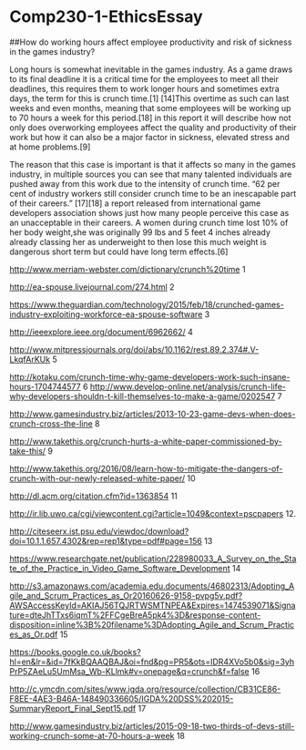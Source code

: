 # Comp230-1-EthicsEssay

##How do working hours affect employee productivity and risk of sickness in the games industry?

Long hours is somewhat inevitable in the games industry. As a game draws to its final deadline it is a critical time for the employees to meet all their deadlines, this requires them to work longer hours and sometimes extra days, the term for this is crunch time.[1] [14]This overtime as such can last weeks and even months, meaning that some employees will be working up to 70 hours a week for this period.[18] in this report it will describe how not only does overworking employees affect the quality and productivity of their work but how it can also be a major factor in sickness, elevated stress and at home problems.[9]


The reason that this case is important is that it affects so many in the games industry, in multiple sources you can see that many talented individuals are pushed away from this work due to the intensity of crunch time. “62 per cent of industry workers still consider crunch time to be an inescapable part of their careers.” [17][18] a report released from international game developers association shows just how many people perceive this case as an unacceptable in their careers. 
A women during crunch time lost 10% of her body weight,she was originally 99 lbs and 5 feet 4 inches already already classing her as underweight to then lose this much weight is dangerous short term but could have long term effects.[6]

http://www.merriam-webster.com/dictionary/crunch%20time 1

http://ea-spouse.livejournal.com/274.html 2

https://www.theguardian.com/technology/2015/feb/18/crunched-games-industry-exploiting-workforce-ea-spouse-software  3

http://ieeexplore.ieee.org/document/6962662/  4

http://www.mitpressjournals.org/doi/abs/10.1162/rest.89.2.374#.V-LkqfArKUk  5

http://kotaku.com/crunch-time-why-game-developers-work-such-insane-hours-1704744577  6
http://www.develop-online.net/analysis/crunch-life-why-developers-shouldn-t-kill-themselves-to-make-a-game/0202547  7

http://www.gamesindustry.biz/articles/2013-10-23-game-devs-when-does-crunch-cross-the-line  8

http://www.takethis.org/crunch-hurts-a-white-paper-commissioned-by-take-this/  9

http://www.takethis.org/2016/08/learn-how-to-mitigate-the-dangers-of-crunch-with-our-newly-released-white-paper/  10

http://dl.acm.org/citation.cfm?id=1363854   11

http://ir.lib.uwo.ca/cgi/viewcontent.cgi?article=1049&context=pscpapers  12.

http://citeseerx.ist.psu.edu/viewdoc/download?doi=10.1.1.657.4302&rep=rep1&type=pdf#page=156 13

https://www.researchgate.net/publication/228980033_A_Survey_on_the_State_of_the_Practice_in_Video_Game_Software_Development 14

http://s3.amazonaws.com/academia.edu.documents/46802313/Adopting_Agile_and_Scrum_Practices_as_Or20160626-9158-pvpg5v.pdf?AWSAccessKeyId=AKIAJ56TQJRTWSMTNPEA&Expires=1474539071&Signature=dteJhTTxs6iqmT%2FFCgeBreA5pk4%3D&response-content-disposition=inline%3B%20filename%3DAdopting_Agile_and_Scrum_Practices_as_Or.pdf  15

https://books.google.co.uk/books?hl=en&lr=&id=7fKkBQAAQBAJ&oi=fnd&pg=PR5&ots=IDR4XVo5b0&sig=3yhPrP5ZAeLu5UmMsa_Wb-KLlmk#v=onepage&q=crunch&f=false 16

http://c.ymcdn.com/sites/www.igda.org/resource/collection/CB31CE86-F8EE-4AE3-B46A-148490336605/IGDA%20DSS%202015-SummaryReport_Final_Sept15.pdf  17

http://www.gamesindustry.biz/articles/2015-09-18-two-thirds-of-devs-still-working-crunch-some-at-70-hours-a-week  18


